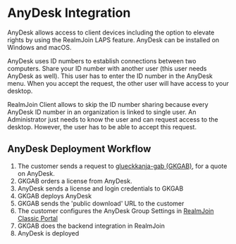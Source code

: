 # AnyDesk Integration

AnyDesk allows access to client devices including the option to elevate rights by using the RealmJoin LAPS feature. AnyDesk can be installed on Windows and macOS.

AnyDesk uses ID numbers to establish connections between two computers. Share your ID number with another user (this user needs AnyDesk as well). This user has to enter the ID number in the AnyDesk menu. When you accept the request, the other user will have access to your desktop.

RealmJoin Client allows to skip the ID number sharing because every AnyDesk ID number in an organization is linked to single user. An Administrator just needs to know the user and can request access to the desktop. However, the user has to be able to accept this request.

## AnyDesk Deployment Workflow

1. The customer sends a request to [glueckkanja-gab (GKGAB)](mailto:support@glueckkanja-gab.com), for a quote on AnyDesk.
2. GKGAB orders a license from AnyDesk.
3. AnyDesk sends a license and login credentials to GKGAB
4. GKGAB deploys AnyDesk
5. GKGAB sends the 'public download' URL to the customer
6. The customer configures the AnyDesk Group Settings in [RealmJoin Classic Portal](https://realmjoin-web.azurewebsites.net)
7. GKGAB does the backend integration in RealmJoin
8. AnyDesk is deployed
